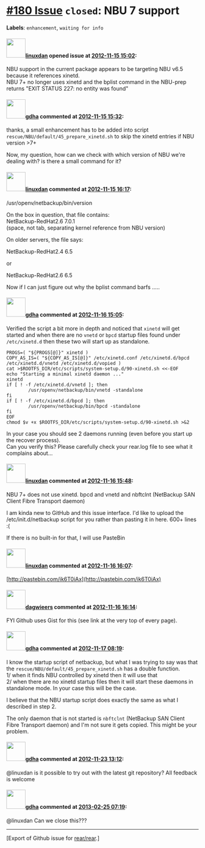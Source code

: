 [\#180 Issue](https://github.com/rear/rear/issues/180) `closed`: NBU 7 support
==============================================================================

**Labels**: `enhancement`, `waiting for info`

#### <img src="https://avatars.githubusercontent.com/u/969909?v=4" width="50">[linuxdan](https://github.com/linuxdan) opened issue at [2012-11-15 15:02](https://github.com/rear/rear/issues/180):

NBU support in the current package appears to be targeting NBU v6.5
because it references xinetd.  
NBU 7+ no longer uses xinetd and the bplist command in the NBU-prep
returns "EXIT STATUS 227: no entity was found"

#### <img src="https://avatars.githubusercontent.com/u/888633?u=cdaeb31efcc0048d3619651aa18dd4b76e636b21&v=4" width="50">[gdha](https://github.com/gdha) commented at [2012-11-15 15:32](https://github.com/rear/rear/issues/180#issuecomment-10412386):

thanks, a small enhancement has to be added into script
`rescue/NBU/default/45_prepare_xinetd.sh` to skip the xinetd entries if
NBU version &gt;7+

Now, my question, how can we check with which version of NBU we're
dealing with? is there a small command for it?

#### <img src="https://avatars.githubusercontent.com/u/969909?v=4" width="50">[linuxdan](https://github.com/linuxdan) commented at [2012-11-15 16:17](https://github.com/rear/rear/issues/180#issuecomment-10414303):

/usr/openv/netbackup/bin/version

On the box in question, that file contains:  
NetBackup-RedHat2.6 7.0.1  
(space, not tab, separating kernel reference from NBU version)

On older servers, the file says:

NetBackup-RedHat2.4 6.5

or

NetBackup-RedHat2.6 6.5

Now if I can just figure out why the bplist command barfs .....

#### <img src="https://avatars.githubusercontent.com/u/888633?u=cdaeb31efcc0048d3619651aa18dd4b76e636b21&v=4" width="50">[gdha](https://github.com/gdha) commented at [2012-11-16 15:05](https://github.com/rear/rear/issues/180#issuecomment-10449678):

Verified the script a bit more in depth and noticed that `xinetd` will
get started and when there are no `vnetd` or `bpcd` startup files found
under `/etc/xinetd.d` then these two will start up as standalone.

    PROGS=( "${PROGS[@]}" xinetd )
    COPY_AS_IS=( "${COPY_AS_IS[@]}" /etc/xinetd.conf /etc/xinetd.d/bpcd /etc/xinetd.d/vnetd /etc/xinetd.d/vopied )
    cat >$ROOTFS_DIR/etc/scripts/system-setup.d/90-xinetd.sh <<-EOF
    echo "Starting a minimal xinetd daemon ..."
    xinetd
    if [ ! -f /etc/xinetd.d/vnetd ]; then
            /usr/openv/netbackup/bin/vnetd -standalone
    fi
    if [ ! -f /etc/xinetd.d/bpcd ]; then
            /usr/openv/netbackup/bin/bpcd -standalone
    fi
    EOF
    chmod $v +x $ROOTFS_DIR/etc/scripts/system-setup.d/90-xinetd.sh >&2

In your case you should see 2 daemons running (even before you start up
the recover process).  
Can you verify this? Please carefully check your rear.log file to see
what it complains about...

#### <img src="https://avatars.githubusercontent.com/u/969909?v=4" width="50">[linuxdan](https://github.com/linuxdan) commented at [2012-11-16 15:48](https://github.com/rear/rear/issues/180#issuecomment-10451230):

NBU 7+ does not use xinetd. bpcd and vnetd and nbftclnt (NetBackup SAN
Client Fibre Transport daemon)

I am kinda new to GitHub and this issue interface. I'd like to upload
the /etc/init.d/netbackup script for you rather than pasting it in here.
600+ lines :(

If there is no built-in for that, I will use PasteBin

#### <img src="https://avatars.githubusercontent.com/u/969909?v=4" width="50">[linuxdan](https://github.com/linuxdan) commented at [2012-11-16 16:07](https://github.com/rear/rear/issues/180#issuecomment-10452008):

[http://pastebin.com/ik6T0iAx](http://pastebin.com/ik6T0iAx)

#### <img src="https://avatars.githubusercontent.com/u/388198?u=0732dee3fe5002278cfbf40359ec431bdcf5f06c&v=4" width="50">[dagwieers](https://github.com/dagwieers) commented at [2012-11-16 16:14](https://github.com/rear/rear/issues/180#issuecomment-10452258):

FYI Github uses Gist for this (see link at the very top of every page).

#### <img src="https://avatars.githubusercontent.com/u/888633?u=cdaeb31efcc0048d3619651aa18dd4b76e636b21&v=4" width="50">[gdha](https://github.com/gdha) commented at [2012-11-17 08:19](https://github.com/rear/rear/issues/180#issuecomment-10471823):

I know the startup script of netbackup, but what I was trying to say was
that the `rescue/NBU/default/45_prepare_xinetd.sh` has a double
function.  
1/ when it finds NBU controlled by xinetd then it will use that  
2/ when there are no xinetd startup files then it will start these
daemons in standalone mode. In your case this will be the case.

I believe that the NBU startup script does exactly the same as what I
described in step 2.

The only daemon that is not started is `nbftclnt` (NetBackup SAN Client
Fibre Transport daemon) and I'm not sure it gets copied. This might be
your problem.

#### <img src="https://avatars.githubusercontent.com/u/888633?u=cdaeb31efcc0048d3619651aa18dd4b76e636b21&v=4" width="50">[gdha](https://github.com/gdha) commented at [2012-11-23 13:12](https://github.com/rear/rear/issues/180#issuecomment-10659184):

@linuxdan is it possible to try out with the latest git repository? All
feedback is welcome

#### <img src="https://avatars.githubusercontent.com/u/888633?u=cdaeb31efcc0048d3619651aa18dd4b76e636b21&v=4" width="50">[gdha](https://github.com/gdha) commented at [2013-02-25 07:19](https://github.com/rear/rear/issues/180#issuecomment-14028620):

@linuxdan Can we close this???

------------------------------------------------------------------------

\[Export of Github issue for
[rear/rear](https://github.com/rear/rear).\]
